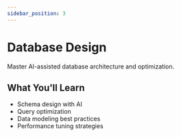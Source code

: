 ```yaml
---
sidebar_position: 3
---
```


# Database Design

Master AI-assisted database architecture and optimization.

## What You'll Learn

- Schema design with AI
- Query optimization
- Data modeling best practices
- Performance tuning strategies 